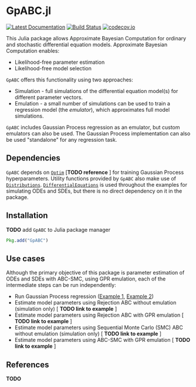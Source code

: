 # GpABC.jl

[![Latest Documentation](https://img.shields.io/badge/docs-latest-blue.svg)](https://tanhevg.github.io/GpABC.jl/latest)
[![Build Status](https://travis-ci.org/tanhevg/GpABC.jl.svg?branch=master)](https://travis-ci.org/tanhevg/GpABC.jl)
[![codecov.io](http://codecov.io/github/tanhevg/GpABC.jl/coverage.svg?branch=master)](http://codecov.io/github/tanhevg/GpABC.jl?branch=master)


This Julia package allows Approximate Bayesian Computation for ordinary and stochastic differential equation models. Approximate Bayesian Computation enables:
* Likelihood-free parameter estimation
* Likelihood-free model selection

`GpABC` offers this functionality using two approaches:

* Simulation - full simulations of the differential equation model(s) for different parameter vectors.
* Emulation - a small number of simulations can be used to train a regression model (the _emulator_), which approximates full model simulations.

`GpABC` includes Gaussian Process regression as an emulator, but custom emulators can also be used. The Gaussian Process implementation can also be used "standalone" for any regression task.

<!-- Two types of ABC are available:

* Rejection Approximate Bayesian Computation
* Approximate Bayesian Computation-Sequential Monte Carlo (ABC-SMC)

 with Gaussian
Process Regression (GPR). This emulation technique is then applied to parameter inference
using Approximate Bayesian Computation based on Sequential Monte Carlo (ABC-SMC).
Emulating the model on each step of ABC-SMC, instead of simulating it, brings in significant performance benefits.
Theoretical background for this work is covered in the papers and textbooks listed in [References](References) section. -->

## Dependencies
`GpABC` depends on [`Optim`](https://github.com/JuliaNLSolvers/Optim.jl) [**TODO reference** ] for training Gaussian Process hyperparameters. Utility functions provided by `GpABC` also make use of [`Distributions`](https://github.com/JuliaStats/Distributions.jl). [`DifferentialEquations`](https://github.com/JuliaDiffEq/DifferentialEquations.jl) is used throughout the examples for simulating ODEs and SDEs, but there is no direct dependency on it in the package.

## Installation

**TODO** add `GpABC` to Julia package manager

```julia
Pkg.add("GpABC")
```

## Use cases
Although the primary objective of this package is parameter estimation of ODEs and SDEs
with ABC-SMC, using GPR emulation, each of the intermediate steps can be run independently:
* Run Gaussian Process regression ([Example 1](https://tanhevg.github.io/GpABC.jl/latest/examples/#example-2), [Example 2](https://tanhevg.github.io/GpABC.jl/latest/examples/#example-4))
* Estimate model parameters using Rejection ABC without emulation (simulation only) [ **TODO link to example** ]
* Estimate model parameters using Rejection ABC with GPR emulation [ **TODO link to example** ]
* Estimate model parameters using Sequential Monte Carlo (SMC) ABC without emulation  (simulation only) [ **TODO link to example** ]
* Estimate model parameters using ABC-SMC with GPR emulation [ **TODO link to example** ]

## References
**TODO**
